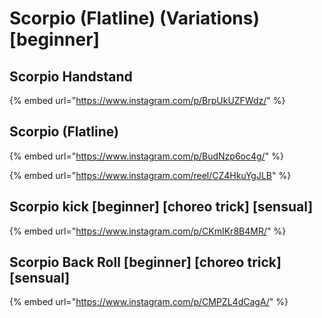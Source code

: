 # Scorpio (Flatline) (Variations) \[beginner]

## Scorpio Handstand

{% embed url="https://www.instagram.com/p/BrpUkUZFWdz/" %}

## Scorpio (Flatline)

{% embed url="https://www.instagram.com/p/BudNzp6oc4g/" %}

{% embed url="https://www.instagram.com/reel/CZ4HkuYgJLB" %}

## Scorpio kick \[beginner] \[choreo trick] \[sensual]

{% embed url="https://www.instagram.com/p/CKmIKr8B4MR/" %}

## Scorpio Back Roll \[beginner] \[choreo trick] \[sensual]

{% embed url="https://www.instagram.com/p/CMPZL4dCagA/" %}
